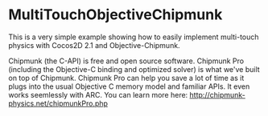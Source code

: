 MultiTouchObjectiveChipmunk
=

This is a very simple example showing how to easily implement multi-touch physics with Cocos2D 2.1 and Objective-Chipmunk.

Chipmunk (the C-API) is free and open source software. Chipmunk Pro (including the Objective-C binding and optimized solver) is what we've built on top of Chipmunk. Chipmunk Pro can help you save a lot of time as it plugs into the usual Objective C memory model and familiar APIs. It even works seemlessly with ARC. You can learn more here: http://chipmunk-physics.net/chipmunkPro.php